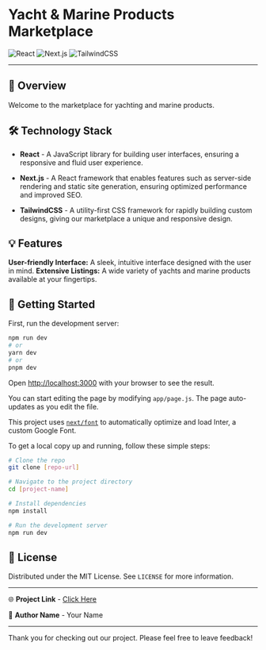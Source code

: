 
# Yacht & Marine Products Marketplace

![React](https://img.shields.io/badge/-React-61DAFB?logo=react&logoColor=white&style=for-the-badge)
![Next.js](https://img.shields.io/badge/-Next.js-black?logo=next.js&style=for-the-badge)
![TailwindCSS](https://img.shields.io/badge/-TailwindCSS-38B2AC?logo=tailwind-css&logoColor=white&style=for-the-badge)

---

## 🌊 Overview

Welcome to the marketplace for yachting and marine products.

## 🛠 Technology Stack

- **React** - A JavaScript library for building user interfaces, ensuring a responsive and fluid user experience.
  
- **Next.js** - A React framework that enables features such as server-side rendering and static site generation, ensuring optimized performance and improved SEO.

- **TailwindCSS** - A utility-first CSS framework for rapidly building custom designs, giving our marketplace a unique and responsive design.

## 💡 Features

 **User-friendly Interface:** A sleek, intuitive interface designed with the user in mind. 
 **Extensive Listings:** A wide variety of yachts and marine products available at your fingertips.

## 🚀 Getting Started

First, run the development server:

```bash
npm run dev
# or
yarn dev
# or
pnpm dev
```

Open [http://localhost:3000](http://localhost:3000) with your browser to see the result.

You can start editing the page by modifying `app/page.js`. The page auto-updates as you edit the file.

This project uses [`next/font`](https://nextjs.org/docs/basic-features/font-optimization) to automatically optimize and load Inter, a custom Google Font.

To get a local copy up and running, follow these simple steps:

```bash
# Clone the repo
git clone [repo-url]

# Navigate to the project directory
cd [project-name]

# Install dependencies
npm install

# Run the development server
npm run dev
```

## 📝 License

Distributed under the MIT License. See `LICENSE` for more information.

---

🌐 **Project Link** - [Click Here](#)

👤 **Author Name** - Your Name

---

Thank you for checking out our project. Please feel free to leave feedback!
